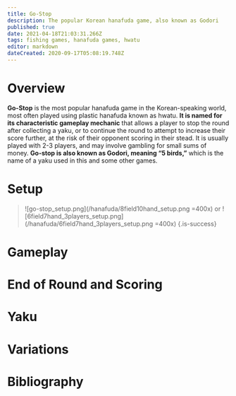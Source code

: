 ```yaml
---
title: Go-Stop
description: The popular Korean hanafuda game, also known as Godori
published: true
date: 2021-04-18T21:03:31.266Z
tags: fishing games, hanafuda games, hwatu
editor: markdown
dateCreated: 2020-09-17T05:08:19.748Z
---
```


# Overview
**Go-Stop** is the most popular hanafuda game in the Korean-speaking world, most often played using plastic hanafuda known as hwatu. **It is named for its characteristic gameplay mechanic** that allows a player to stop the round after collecting a yaku, or to continue the round to attempt to increase their score further, at the risk of their opponent scoring in their stead. It is usually played with 2-3 players, and may involve gambling for small sums of money. **Go-stop is also known as Godori, meaning “5 birds,”** which is the name of a yaku used in this and some other games.
# Setup
> ![go-stop_setup.png](/hanafuda/8field10hand_setup.png =400x) or ![6field7hand_3players_setup.png](/hanafuda/6field7hand_3players_setup.png =400x)
{.is-success}
# Gameplay

# End of Round and Scoring

# Yaku

# Variations

# Bibliography
